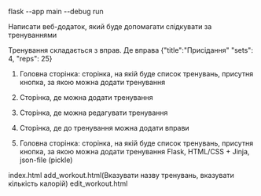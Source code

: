 flask --app main --debug run


Написати веб-додаток, який буде допомагати слідкувати за тренуваннями

Тренування складається з вправ. Де вправа {"title":"Присідання" "sets": 4, "reps": 25}

1) Головна сторінка: сторінка, на якій буде список тренувань, присутня кнопка, за якою можна додати тренування
2) Сторінка, де можна додати тренування
3) Сторінка, де можна редагувати тренування
4) Сторінка, де до тренування можна додати вправи


1) Головна сторінка: сторінка, на якій буде список тренувань, присутня кнопка, за якою можна додати тренування
Flask, HTML/CSS + Jinja, json-file (pickle)

index.html
add_workout.html(Вказувати назву тренувань, вказувати кількість калорій)
edit_workout.html
